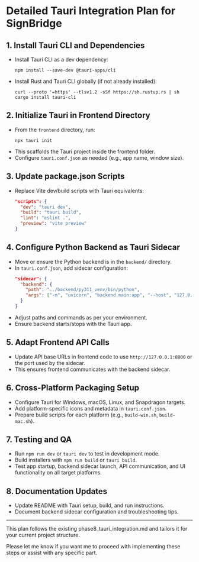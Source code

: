 # Detailed Tauri Integration Plan for SignBridge

## 1. Install Tauri CLI and Dependencies
- Install Tauri CLI as a dev dependency:
  ```
  npm install --save-dev @tauri-apps/cli
  ```
- Install Rust and Tauri CLI globally (if not already installed):
  ```
  curl --proto '=https' --tlsv1.2 -sSf https://sh.rustup.rs | sh
  cargo install tauri-cli
  ```

## 2. Initialize Tauri in Frontend Directory
- From the `frontend` directory, run:
  ```
  npx tauri init
  ```
- This scaffolds the Tauri project inside the frontend folder.
- Configure `tauri.conf.json` as needed (e.g., app name, window size).

## 3. Update package.json Scripts
- Replace Vite dev/build scripts with Tauri equivalents:
  ```json
  "scripts": {
    "dev": "tauri dev",
    "build": "tauri build",
    "lint": "eslint .",
    "preview": "vite preview"
  }
  ```

## 4. Configure Python Backend as Tauri Sidecar
- Move or ensure the Python backend is in the `backend/` directory.
- In `tauri.conf.json`, add sidecar configuration:
  ```json
  "sidecar": {
    "backend": {
      "path": "../backend/py311_venv/bin/python",
      "args": ["-m", "uvicorn", "backend.main:app", "--host", "127.0.0.1", "--port", "8000"]
    }
  }
  ```
- Adjust paths and commands as per your environment.
- Ensure backend starts/stops with the Tauri app.

## 5. Adapt Frontend API Calls
- Update API base URLs in frontend code to use `http://127.0.0.1:8000` or the port used by the sidecar.
- This ensures frontend communicates with the backend sidecar.

## 6. Cross-Platform Packaging Setup
- Configure Tauri for Windows, macOS, Linux, and Snapdragon targets.
- Add platform-specific icons and metadata in `tauri.conf.json`.
- Prepare build scripts for each platform (e.g., `build-win.sh`, `build-mac.sh`).

## 7. Testing and QA
- Run `npm run dev` or `tauri dev` to test in development mode.
- Build installers with `npm run build` or `tauri build`.
- Test app startup, backend sidecar launch, API communication, and UI functionality on all target platforms.

## 8. Documentation Updates
- Update README with Tauri setup, build, and run instructions.
- Document backend sidecar configuration and troubleshooting tips.

---

This plan follows the existing phase8_tauri_integration.md and tailors it for your current project structure.

Please let me know if you want me to proceed with implementing these steps or assist with any specific part.
